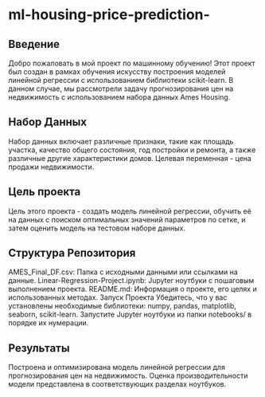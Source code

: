 # ml-housing-price-prediction-

## Введение
Добро пожаловать в мой проект по машинному обучению! Этот проект был создан в рамках обучения искусству построения моделей линейной регрессии с использованием библиотеки scikit-learn. В данном случае, мы рассмотрели задачу прогнозирования цен на недвижимость с использованием набора данных Ames Housing.

## Набор Данных
Набор данных включает различные признаки, такие как площадь участка, качество общего состояния, год постройки и ремонта, а также различные другие характеристики домов. Целевая переменная - цена продажи недвижимости.

## Цель проекта
Цель этого проекта - создать модель линейной регрессии, обучить её на данных с поиском оптимальных значений параметров по сетке, и затем оценить модель на тестовом наборе данных.

## Структура Репозитория
AMES_Final_DF.csv: Папка с исходными данными или ссылками на данные.
Linear-Regression-Project.ipynb: Jupyter ноутбуки с пошаговым выполнением проекта.
README.md: Информация о проекте, его целях и использованных методах.
Запуск Проекта
Убедитесь, что у вас установлены необходимые библиотеки: numpy, pandas, matplotlib, seaborn, scikit-learn.
Запустите Jupyter ноутбуки из папки notebooks/ в порядке их нумерации.

## Результаты
Построена и оптимизирована модель линейной регрессии для прогнозирования цен на недвижимость. Оценка производительности модели представлена в соответствующих разделах ноутбуков.
